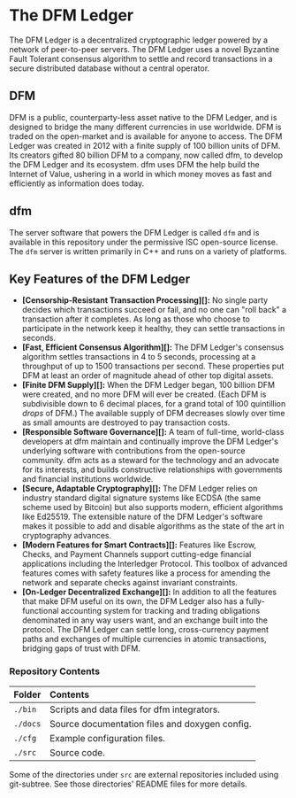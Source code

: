 # The DFM Ledger

The DFM Ledger is a decentralized cryptographic ledger powered by a network of peer-to-peer servers. The DFM Ledger uses a novel Byzantine Fault Tolerant consensus algorithm to settle and record transactions in a secure distributed database without a central operator.

## DFM
DFM is a public, counterparty-less asset native to the DFM Ledger, and is designed to bridge the many different currencies in use worldwide. DFM is traded on the open-market and is available for anyone to access. The DFM Ledger was created in 2012 with a finite supply of 100 billion units of DFM. Its creators gifted 80 billion DFM to a company, now called dfm, to develop the DFM Ledger and its ecosystem.  dfm uses DFM the help build the Internet of Value, ushering in a world in which money moves as fast and efficiently as information does today.

## dfm
The server software that powers the DFM Ledger is called `dfm` and is available in this repository under the permissive ISC open-source license. The `dfm` server is written primarily in C++ and runs on a variety of platforms.

## Key Features of the DFM Ledger

- **[Censorship-Resistant Transaction Processing][]:** No single party decides which transactions succeed or fail, and no one can "roll back" a transaction after it completes. As long as those who choose to participate in the network keep it healthy, they can settle transactions in seconds.
- **[Fast, Efficient Consensus Algorithm][]:** The DFM Ledger's consensus algorithm settles transactions in 4 to 5 seconds, processing at a throughput of up to 1500 transactions per second. These properties put DFM at least an order of magnitude ahead of other top digital assets.
- **[Finite DFM Supply][]:** When the DFM Ledger began, 100 billion DFM were created, and no more DFM will ever be created. (Each DFM is subdivisible down to 6 decimal places, for a grand total of 100 quintillion _drops_ of DFM.) The available supply of DFM decreases slowly over time as small amounts are destroyed to pay transaction costs.
- **[Responsible Software Governance][]:** A team of full-time, world-class developers at dfm maintain and continually improve the DFM Ledger's underlying software with contributions from the open-source community. dfm acts as a steward for the technology and an advocate for its interests, and builds constructive relationships with governments and financial institutions worldwide.
- **[Secure, Adaptable Cryptography][]:** The DFM Ledger relies on industry standard digital signature systems like ECDSA (the same scheme used by Bitcoin) but also supports modern, efficient algorithms like Ed25519. The extensible nature of the DFM Ledger's software makes it possible to add and disable algorithms as the state of the art in cryptography advances.
- **[Modern Features for Smart Contracts][]:** Features like Escrow, Checks, and Payment Channels support cutting-edge financial applications including the Interledger Protocol. This toolbox of advanced features comes with safety features like a process for amending the network and separate checks against invariant constraints.
- **[On-Ledger Decentralized Exchange][]:** In addition to all the features that make DFM useful on its own, the DFM Ledger also has a fully-functional accounting system for tracking and trading obligations denominated in any way users want, and an exchange built into the protocol. The DFM Ledger can settle long, cross-currency payment paths and exchanges of multiple currencies in atomic transactions, bridging gaps of trust with DFM.


### Repository Contents

| Folder     | Contents                                         |
|:-----------|:-------------------------------------------------|
| `./bin`    | Scripts and data files for dfm integrators.   |
| `./docs`   | Source documentation files and doxygen config.   |
| `./cfg`    | Example configuration files.                     |
| `./src`    | Source code.                                     |

Some of the directories under `src` are external repositories included using
git-subtree. See those directories' README files for more details.


